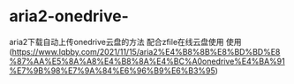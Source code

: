 # aria2-onedrive-
aria2下载自动上传onedrive云盘的方法
配合zfile在线云盘使用
使用(https://www.lqbby.com/2021/11/15/aria2%E4%B8%8B%E8%BD%BD%E8%87%AA%E5%8A%A8%E4%B8%8A%E4%BC%A0onedrive%E4%BA%91%E7%9B%98%E7%9A%84%E6%96%B9%E6%B3%95)
